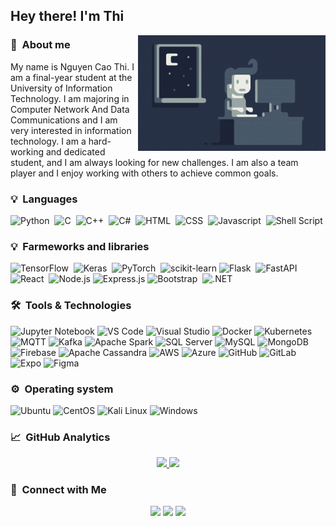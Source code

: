 <h2>Hey there! I'm Thi</h2>

<!-- ## 👋 &nbsp;Hey there! I'm Aditya -->

<img alt="Night Coding" src="https://raw.githubusercontent.com/AVS1508/AVS1508/master/assets/Night-Coding.gif" align="right"/>

### 👤 &nbsp;About me
My name is Nguyen Cao Thi. I am a final-year student at the University of Information Technology. I am majoring in Computer Network And Data Communications and I am very interested in information technology. I am a hard-working and dedicated student, and I am always looking for new challenges. I am also a team player and I enjoy working with others to achieve common goals.

### 💡 &nbsp;Languages
![Python](https://img.shields.io/badge/-Python-05122A?style=flat&logo=python)&nbsp;
![C](https://img.shields.io/badge/-C-05122A?style=flat&logo=C&logoColor=A8B9CC)&nbsp;
![C++](https://img.shields.io/badge/-C++-05122A?style=flat&logo=C%2B%2B&logoColor=00599C)&nbsp;
![C#](https://img.shields.io/badge/-C%23-05122A?style=flat&logo=csharp)&nbsp;
![HTML](https://img.shields.io/badge/-HTML-05122A?style=flat&logo=HTML5)&nbsp;
![CSS](https://img.shields.io/badge/-CSS-05122A?style=flat&logo=CSS3&logoColor=1572B6)&nbsp;
![Javascript](https://img.shields.io/badge/-JavaScript-05122A?style=flat&logo=javascript)&nbsp;
![Shell Script](https://img.shields.io/badge/Shell%20Script-gray?logo=gnu-bash&style=flat-square)&nbsp;


### 💡 &nbsp;Farmeworks and libraries
![TensorFlow](https://img.shields.io/badge/TensorFlow-007ACC?logo=tensorflow&style=flat-square)&nbsp;
![Keras](https://img.shields.io/badge/Keras-D00000?logo=keras&style=flat-square)&nbsp;
![PyTorch](https://img.shields.io/badge/PyTorch-007ACC?logo=pytorch&style=flat-square)&nbsp;
![scikit-learn](https://img.shields.io/badge/scikit--learn-F7931E?logo=scikit-learn&logoColor=white&style=flat-square)
![Flask](https://img.shields.io/badge/Flask-000000?logo=flask&style=flat-square)&nbsp;
![FastAPI](https://img.shields.io/badge/FastAPI-009688?logo=fastapi&logoColor=white&style=flat-square)
![React](https://img.shields.io/badge/React-0A2A42?logo=react&style=flat-square)&nbsp;
![Node.js](https://img.shields.io/badge/Node.js-0A2A12?logo=node.js&style=flat-square)
![Express.js](https://img.shields.io/badge/Express.js-000000?logo=express&style=flat-square)
![Bootstrap](https://img.shields.io/badge/Bootstrap-563D7C?logo=bootstrap&logoColor=white&style=flat-square)&nbsp;
![.NET](https://img.shields.io/badge/.NET-512BD4?logo=dot-net&style=flat-square)&nbsp;

### 🛠 &nbsp;Tools & Technologies
![Jupyter Notebook](https://img.shields.io/badge/Jupyter%20Notebook-FFFFFF?logo=jupyter&style=flat-square)
![VS Code](https://img.shields.io/badge/VS%20Code-007ACC?logo=visual-studio-code&style=flat-square)
![Visual Studio](https://img.shields.io/badge/Visual%20Studio-5C2D91?logo=visual-studio&style=flat-square)
![Docker](https://img.shields.io/badge/Docker-000000?logo=docker&logoColor=2496ED&style=flat-square)
![Kubernetes](https://img.shields.io/badge/Kubernetes-326CE5?logo=kubernetes&logoColor=white&style=flat-square)
![MQTT](https://img.shields.io/badge/MQTT-4DC7A0?logo=mqtt&style=flat-square)
![Kafka](https://img.shields.io/badge/Kafka-231F20?logo=apache-kafka&style=flat-square)
![Apache Spark](https://img.shields.io/badge/Apache%20Spark-231F20?logo=apache-spark&style=flat-square)
![SQL Server](https://img.shields.io/badge/SQL%20Server-CC2927?logo=microsoft-sql-server&style=flat-square)
![MySQL](https://img.shields.io/badge/MySQL-4479A1?logo=mysql&logoColor=white&style=flat-square)
![MongoDB](https://img.shields.io/badge/MongoDB-47A248?logo=mongodb&style=flat-square&logoColor=green&labelColor=black&color=black)
![Firebase](https://img.shields.io/badge/Firebase-FFCA28?logo=firebase&style=for-the-badge&logoColor=white&labelColor=black&color=black)
![Apache Cassandra](https://img.shields.io/badge/Apache%20Cassandra-1287B1?style=flat-square&logo=Apache%20Cassandra&logoColor=white)
![AWS](https://img.shields.io/badge/AWS-232F3E?logo=amazon-aws&style=flat-square)
![Azure](https://img.shields.io/badge/Azure-0089D6?logo=microsoft-azure&style=flat-square)
![GitHub](https://img.shields.io/badge/GitHub-181717?logo=github&style=flat-square)
![GitLab](https://img.shields.io/badge/GitLab-FCA121?logo=gitlab&style=flat-square)
![Expo](https://img.shields.io/badge/Expo-000020?logo=expo&style=flat-square)
![Figma](https://img.shields.io/badge/Figma-FFFFFF?logo=figma&style=flat-square)

### ⚙ &nbsp;Operating system
![Ubuntu](https://img.shields.io/badge/Ubuntu-E95420?style=flat-square&logo=ubuntu&logoColor=white)
![CentOS](https://img.shields.io/badge/CentOS-262577?style=flat-square&logo=CentOS&logoColor=white)
![Kali Linux](https://img.shields.io/badge/Kali_Linux-557C94?style=flat-square&logo=kali-linux&logoColor=white)
![Windows](https://img.shields.io/badge/Windows-0078D6?logo=windows&style=flat-square)





### 📈 &nbsp;GitHub Analytics

<p align="center">
<a href="https://github.com/ncthi">
  <img height="180em" src="https://github-readme-stats-eight-theta.vercel.app/api?username=ncthi&show_icons=true&theme=algolia&include_all_commits=true&count_private=true"/>
  <img height="180em" src="https://github-readme-stats-eight-theta.vercel.app/api/top-langs/?username=ncthi&layout=compact&langs_count=8&theme=algolia"/>
</a>
</p>









### 🔔 &nbsp;Connect with Me

<p align="center">
<a href="mailto:caothiu2003@gmail.com"><img src="./assets/gmail_icon.png"/></a>
<a href="https://instagram.com/hi.thine"><img src="./assets/insta_icon.png"/></a>
<a href="https://facebook.com/cao.thi.3344"><img src="./assets/facebook_icon.png"/></a>
</p>
